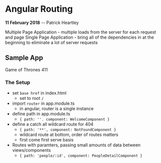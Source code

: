 # Angular Routing
**11 February 2018** -- Patrick Heartley

Multiple Page Application - multiple loads from the server for each request and page
Single Page Application - bring all of the dependencies in at the beginning to eliminate a lot of server requests

## Sample App
Game of Thrones 411

### The Setup
- set `base href` in index.html
  - set to root `/`
- import `router` in app.module.ts
  - in angular, router is a single instance
- define path in app.module.ts
  - ` { path: ''. component: WelcomeComponent } `
- define a catch all wildcard route for 404
  - ` { path: '**', component: NotFoundComponent } `
  - wildcard route at bottom, order of routes matters
  - first come first serve basis
- Routes with paramters, passing small amounts of data between views/components
  - ` { path: 'people/:id', component: PeopleDetailComponent } `


